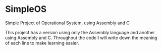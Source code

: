 # SimpleOS
Simple Project of Operational System, using Assembly and C

This project has a version using only the Assembly language and another using Assembly and C.
Throughout the code I will write down the meaning of each line to make learning easier.
